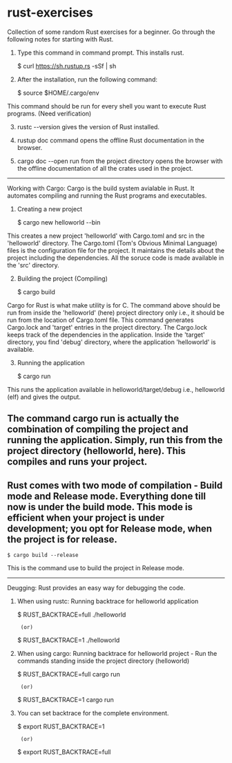# rust-exercises
Collection of some random Rust exercises for a beginner.
Go through the following notes for starting with Rust.

1. Type this command in command prompt. This installs rust.

	$ curl https://sh.rustup.rs -sSf | sh

2. After the installation, run the following command:

	$ source $HOME/.cargo/env

  This command should be run for every shell you want to execute Rust programs. (Need verification)

3. rustc --version gives the version of Rust installed.

4. rustup doc command opens the offline Rust documentation in the browser.

5. cargo doc --open run from the project directory opens the browser with the offline documentation of all the crates used in the project.

*********************************************************************************************************************************
Working with Cargo:
Cargo is the build system avialable in Rust. It automates compiling and running the Rust programs and executables.

1. Creating a new project

	$ cargo new helloworld --bin
   
  This creates a new project 'helloworld' with Cargo.toml and src in the 'helloworld' directory. The Cargo.toml (Tom's Obvious Minimal Language) files is the configuration file for the project. It maintains the details about the project including the dependencies. All the soruce code is made available in the 'src' directory. 

2. Building the project (Compiling)

	$ cargo build

  Cargo for Rust is what make utility is for C. The command above should be run from inside the 'helloworld' (here) project directory only i.e., it should be run from the location of Cargo.toml file. 
  This command generates Cargo.lock and 'target' entries in the project directory. The Cargo.lock keeps track of the dependencies in the application. Inside the 'target' directory, you find 'debug' directory, where the application 'helloworld' is available. 

3. Running the application

	$ cargo run

  This runs the application available in helloworld/target/debug i.e., helloworld (elf) and gives the output.

## The command cargo run is actually the combination of compiling the project and running the application. Simply, run this from the project directory (helloworld, here). This compiles and runs your project.

## Rust comes with two mode of compilation - Build mode and Release mode. Everything done till now is under the build mode. This mode is efficient when your project is under development; you opt for Release mode, when the project is for release.

	$ cargo build --release

  This is the command use to build the project in Release mode.


*********************************************************************************************************************************

Deugging:
Rust provides an easy way for debugging the code.

1. When using rustc: Running backtrace for helloworld application
	
	$ RUST_BACKTRACE=full ./helloworld

		(or)

	$ RUST_BACKTRACE=1 ./helloworld

2. When using cargo: Running backtrace for helloworld project - Run the commands standing inside the project directory (helloworld)

	$ RUST_BACKTRACE=full cargo run

		(or)

	$ RUST_BACKTRACE=1 cargo run

3. You can set backtrace for the complete environment.

	$ export RUST_BACKTRACE=1

		(or)

	$ export RUST_BACKTRACE=full
